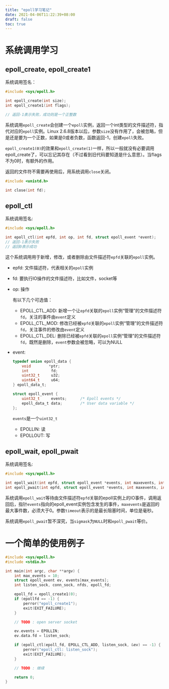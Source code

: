 ```yaml
---
title: "epoll学习笔记"
date: 2021-04-06T11:22:39+08:00
draft: false
toc: true
---
```


# 系统调用学习

## epoll_create, epoll_create1

系统调用签名：

```c
#include <sys/epoll.h>

int epoll_create(int size);
int epoll_create1(int flags);

// 返回-1表示失败，成功则是一个正整数
```

系统调用`epoll_create`会创建一个`epoll`实例，返回一个int类型的文件描述符，指代对应的`epoll`实例。Linux 2.6.8版本以后，参数`size`没有作用了，会被忽略，但是还是要为一个正数，如果是0或者负数，函数返回-1，创建`epoll`失败。

`epoll_create1(0)`的效果和`epoll_create(1)`一样，所以一般就没有必要调用epoll_create了，可以忘记其存在（不过看到旧代码要知道是什么意思）。当flags不为0时，有额外的作用。

返回的文件符不需要再使用后，用系统调用`close`关闭。

```c
#include <unistd.h>

int close(int fd);
```

## epoll_ctl

系统调用签名:

```c
#include <sys/epoll.h>

int epoll_ctl(int epfd, int op, int fd, struct epoll_event *event);
// 返回-1表示失败
// 返回0表示成功
```

这个系统调用用于新增，修改，或者删除由文件描述符`epfd`关联的`epoll`实例。

- epfd: 文件描述符，代表相关的`epoll`实例
- fd: 要执行IO操作的文件描述符，比如文件，socket等
- op: 操作

    有以下几个可选值：
    - EPOLL_CTL_ADD: 新增一个让`epfd`关联的`epoll`实例“管理”的文件描述符`fd`，关注的事件由`event`定义
    - EPOLL_CTL_MOD: 修改已经被`epfd`关联的`epoll`实例“管理”的文件描述符`fd`，关注事件的修改由`event`定义
    - EPOLL_CTL_DEL: 删除已经被`epfd`关联的`epoll`实例“管理”的文件描述符`fd`，既然是删除，`event`参数会被忽略，可以为NULL

- event:
    ```c
    typedef union epoll_data {
        void        *ptr;
        int          fd;
        uint32_t     u32;
        uint64_t     u64;
    } epoll_data_t;

    struct epoll_event {
        uint32_t     events;      /* Epoll events */
        epoll_data_t data;        /* User data variable */
    };
    ```

    `events`是一个`uint32_t`
    - EPOLLIN: 读
    - EPOLLOUT: 写

## epoll_wait, epoll_pwait

系统调用签名:

```c
#include <sys/epoll.h>

int epoll_wait(int epfd, struct epoll_event *events, int maxevents, int timeout);
int epoll_pwait(int epfd, struct epoll_event *events, int maxevents, int timeout, const sigset_t *sigmask);
```

系统调用`epoll_wait`等待由文件描述符`epfd`关联的epoll实例上的IO事件，调用返回后，指针`events`指向的epoll_event实例包含发生的事件，`maxevents`是返回的最大事件数，必须大于0。参数`timeout`表示的是最长阻塞时间，单位是毫秒。

系统调用`epoll_pwait`暂不深究，当`sigmask`为`NULL`时和`epoll_pwait`等价。

# 一个简单的使用例子

```c
#include <sys/epoll.h>
#include <stdio.h>

int main(int argc, char **argv) {
    int max_events = 10;
    struct epoll_event ev, events[max_events];
    int listen_sock, conn_sock, nfds, epoll_fd;

    epoll_fd = epoll_create1(0);
    if (epollfd == -1) {
        perror("epoll_create1");
        exit(EXIT_FAILURE);
    }

    // TODO : open server socket

    ev.events = EPOLLIN;
    ev.data.fd = listen_sock;

    if (epoll_ctl(epoll_fd, EPOLL_CTL_ADD, listen_sock, &ev) == -1) {
        perror("epoll_ctl: listen_sock");
        exit(EXIT_FAILURE);
    }

    // TODO : 继续

    return 0;
}
```
